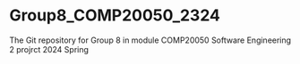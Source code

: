 # Group8_COMP20050_2324
The Git repository for Group 8 in module COMP20050 Software Engineering 2 projrct 2024 Spring
